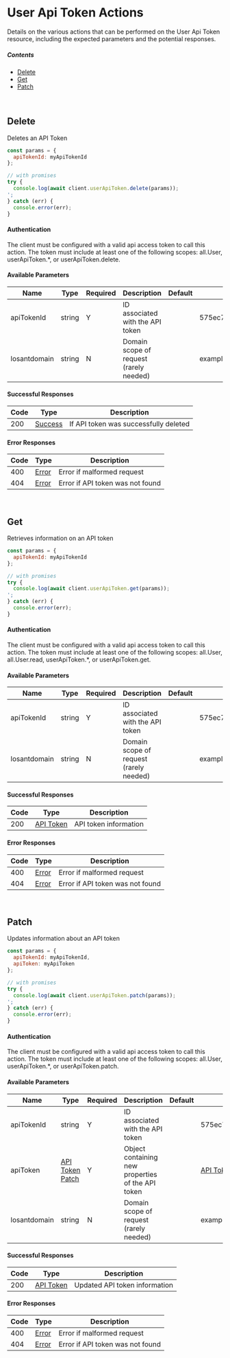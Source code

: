 # User Api Token Actions

Details on the various actions that can be performed on the
User Api Token resource, including the expected
parameters and the potential responses.

##### Contents

*   [Delete](#delete)
*   [Get](#get)
*   [Patch](#patch)

<br/>

## Delete

Deletes an API Token

```javascript
const params = {
  apiTokenId: myApiTokenId
};

// with promises
try {
  console.log(await client.userApiToken.delete(params));
';
} catch (err) {
  console.error(err);
}
```

#### Authentication
The client must be configured with a valid api access token to call this
action. The token must include at least one of the following scopes:
all.User, userApiToken.*, or userApiToken.delete.

#### Available Parameters

| Name | Type | Required | Description | Default | Example |
| ---- | ---- | -------- | ----------- | ------- | ------- |
| apiTokenId | string | Y | ID associated with the API token |  | 575ec7417ae143cd83dc4a95 |
| losantdomain | string | N | Domain scope of request (rarely needed) |  | example.com |

#### Successful Responses

| Code | Type | Description |
| ---- | ---- | ----------- |
| 200 | [Success](../lib/schemas/success.json) | If API token was successfully deleted |

#### Error Responses

| Code | Type | Description |
| ---- | ---- | ----------- |
| 400 | [Error](../lib/schemas/error.json) | Error if malformed request |
| 404 | [Error](../lib/schemas/error.json) | Error if API token was not found |

<br/>

## Get

Retrieves information on an API token

```javascript
const params = {
  apiTokenId: myApiTokenId
};

// with promises
try {
  console.log(await client.userApiToken.get(params));
';
} catch (err) {
  console.error(err);
}
```

#### Authentication
The client must be configured with a valid api access token to call this
action. The token must include at least one of the following scopes:
all.User, all.User.read, userApiToken.*, or userApiToken.get.

#### Available Parameters

| Name | Type | Required | Description | Default | Example |
| ---- | ---- | -------- | ----------- | ------- | ------- |
| apiTokenId | string | Y | ID associated with the API token |  | 575ec7417ae143cd83dc4a95 |
| losantdomain | string | N | Domain scope of request (rarely needed) |  | example.com |

#### Successful Responses

| Code | Type | Description |
| ---- | ---- | ----------- |
| 200 | [API Token](../lib/schemas/apiToken.json) | API token information |

#### Error Responses

| Code | Type | Description |
| ---- | ---- | ----------- |
| 400 | [Error](../lib/schemas/error.json) | Error if malformed request |
| 404 | [Error](../lib/schemas/error.json) | Error if API token was not found |

<br/>

## Patch

Updates information about an API token

```javascript
const params = {
  apiTokenId: myApiTokenId,
  apiToken: myApiToken
};

// with promises
try {
  console.log(await client.userApiToken.patch(params));
';
} catch (err) {
  console.error(err);
}
```

#### Authentication
The client must be configured with a valid api access token to call this
action. The token must include at least one of the following scopes:
all.User, userApiToken.*, or userApiToken.patch.

#### Available Parameters

| Name | Type | Required | Description | Default | Example |
| ---- | ---- | -------- | ----------- | ------- | ------- |
| apiTokenId | string | Y | ID associated with the API token |  | 575ec7417ae143cd83dc4a95 |
| apiToken | [API Token Patch](../lib/schemas/apiTokenPatch.json) | Y | Object containing new properties of the API token |  | [API Token Patch Example](_schemas.md#api-token-patch-example) |
| losantdomain | string | N | Domain scope of request (rarely needed) |  | example.com |

#### Successful Responses

| Code | Type | Description |
| ---- | ---- | ----------- |
| 200 | [API Token](../lib/schemas/apiToken.json) | Updated API token information |

#### Error Responses

| Code | Type | Description |
| ---- | ---- | ----------- |
| 400 | [Error](../lib/schemas/error.json) | Error if malformed request |
| 404 | [Error](../lib/schemas/error.json) | Error if API token was not found |
